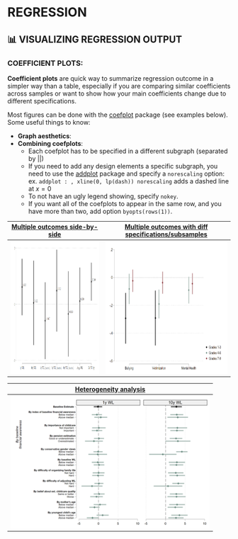 # REGRESSION

## 📊 VISUALIZING REGRESSION OUTPUT

### COEFFICIENT PLOTS:

**Coefficient plots** are quick way to summarize regression outcome in a simpler way than a table, especially if you are comparing similar coefficients across samples or want to show how your main coefficients change due to different specifications.

Most figures can be done with the [coefplot](http://repec.sowi.unibe.ch/stata/coefplot/getting-started.html) package (see examples below). Some useful things to know:

- **Graph aesthetics**:
- **Combining coefplots**:
  - Each coefplot has to be specified in a different subgraph (separated by ||)
  - If you need to add any design elements a specific subgraph, you need to use the [addplot](https://ideas.repec.org/c/boc/bocode/s457917.html) package and specify a `norescaling` option: ex. `addplot : , xline(0, lp(dash)) norescaling` adds a dashed line at $x=0$
  - To not have an ugly legend showing, specify `nokey`.
  - If you want all of the coefplots to appear in the same row, and you have more than two, add option `byopts(rows(1))`.

|     [Multiple outcomes side-by-side](../code/coef_multoutcomes.do)     | [Multiple outcomes with diff specifications/subsamples](../code/coef_multoutcomes_spe.do) |
| :--------------------------------------------------------------------: | :---------------------------------------------------------------------------------------: |
| <img src="../img/coefplot_mult_outcomes.png" width="450" height="300"> |        <img src="../img/coefplot_mult_outcomes_spe.png" width="450" height="300">         |

|        [Heterogeneity analysis](../code/coef_heterogeneity.do)         |
| :--------------------------------------------------------------------: |
| <img src="../img/coefplot_heterogeneity.png" width="450" height="300"> |